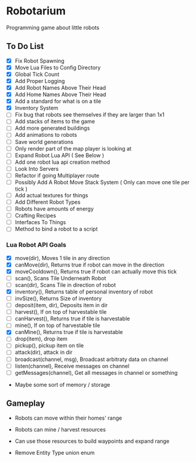 # Robotarium

Programming game about little robots

## To Do List

- [x] Fix Robot Spawning
- [x] Move Lua Files to Config Directory
- [x] Global Tick Count
- [x] Add Proper Logging
- [x] Add Robot Names Above Their Head
- [x] Add Home Names Above Their Head
- [x] Add a standard for what is on a tile
- [x] Inventory System
- [ ] Fix bug that robots see themselves if they are larger than 1x1
- [ ] Add stacks of items to the game
- [ ] Add more generated buildings
- [ ] Add animations to robots
- [ ] Save world generations
- [ ] Only render part of the map player is looking at
- [ ] Expand Robot Lua API ( See Below )
- [ ] Add one robot lua api creation method
- [ ] Look Into Servers
- [ ] Refactor if going Multiplayer route
- [ ] Possibly Add A Robot Move Stack System ( Only can move one tile per tick )
- [ ] Add actual textures for things
- [ ] Add Different Robot Types
- [ ] Robots have amounts of energy
- [ ] Crafting Recipes
- [ ] Interfaces To Things
- [ ] Method to bind a robot to a script

### Lua Robot API Goals

- [x] move(dir), Moves 1 tile in any direction
- [x] canMove(dir), Returns true if robot can move in the direction
- [x] moveCooldown(), Returns true if robot can actually move this tick
- [ ] scan(), Scans Tile Underneath Robot
- [ ] scan(dir), Scans Tile in direction of robot
- [x] inventory(), Returns table of personal inventory of robot
- [ ] invSize(), Returns Size of inventory
- [ ] deposit(item, dir), Deposits item in dir
- [ ] harvest(), If on top of harvestable tile
- [ ] canHarvest(), Returns true if tile is harvestable
- [ ] mine(), If on top of harvestable tile
- [x] canMine(), Returns true if tile is harvestable
- [ ] drop(item), drop item
- [ ] pickup(), pickup item on tile
- [ ] attack(dir), attack in dir
- [ ] broadcast(channel, msg), Broadcast arbitraty data on channel
- [ ] listen(channel), Receive messages on channel
- [ ] getMessages(channel), Get all messages in channel or something

- Maybe some sort of memory / storage

## Gameplay

- Robots can move within their homes' range
- Robots can mine / harvest resources
- Can use those resources to build waypoints and expand range

- Remove Entity Type union enum
